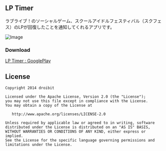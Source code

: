 ## LP Timer
ラブライブ！のソーシャルゲーム、スクールアイドルフェスティバル（スクフェス）のLPが回復したことを通知してくれるアプリです。

![Image](http://cl.ly/image/3i391Z0W1K3O/image.png)

### Download
[LP Timer : GooglePlay](https://play.google.com/store/apps/details?id=com.droibit.lpwidget)

## License

    Copyright 2014 droibit

    Licensed under the Apache License, Version 2.0 (the "License");
    you may not use this file except in compliance with the License.
    You may obtain a copy of the License at

       http://www.apache.org/licenses/LICENSE-2.0

    Unless required by applicable law or agreed to in writing, software
    distributed under the License is distributed on an "AS IS" BASIS,
    WITHOUT WARRANTIES OR CONDITIONS OF ANY KIND, either express or implied.
    See the License for the specific language governing permissions and
    limitations under the License.
